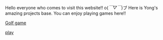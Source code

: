 Hello everyone who comes to visit this website!!  o(*￣▽￣*)ブ
Here is Yong's amazing projects base. 
You can enjoy playing games here!!

[Golf game](Amazing_golfgame)


[play](Amazzzzzing_golfgame_v1/index.html)
